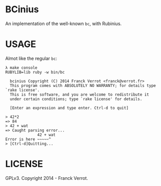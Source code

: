 # BCinius

An implementation of the well-known `bc`, with Rubinius.

# USAGE

Almot like the regular `bc`:

```shell
λ make console
RUBYLIB=lib ruby -w bin/bc

  bcinius Copyright (C) 2014 Franck Verrot <franck@verrot.fr>
  This program comes with ABSOLUTELY NO WARRANTY; for details type `rake license'.
  This is free software, and you are welcome to redistribute it
  under certain conditions; type `rake license' for details.

  [Enter an expression and type enter. Ctrl-d to quit]

> 42*2
=> 84
> 42 + wat
=> Caught parsing error...
              42 + wat
Error is here ~~~~~^
> [Ctrl-d]Quitting...
```


# LICENSE

GPLv3. Copyright 2014 - Franck Verrot.
